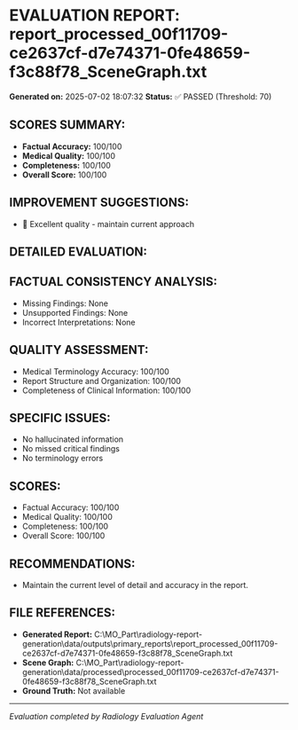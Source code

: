 
# EVALUATION REPORT: report_processed_00f11709-ce2637cf-d7e74371-0fe48659-f3c88f78_SceneGraph.txt
**Generated on:** 2025-07-02 18:07:32
**Status:** ✅ PASSED (Threshold: 70)

## SCORES SUMMARY:
- **Factual Accuracy:** 100/100
- **Medical Quality:** 100/100
- **Completeness:** 100/100
- **Overall Score:** 100/100

## IMPROVEMENT SUGGESTIONS:
- 🎯 Excellent quality - maintain current approach

## DETAILED EVALUATION:
## FACTUAL CONSISTENCY ANALYSIS:
- Missing Findings: None
- Unsupported Findings: None
- Incorrect Interpretations: None

## QUALITY ASSESSMENT:
- Medical Terminology Accuracy: 100/100
- Report Structure and Organization: 100/100
- Completeness of Clinical Information: 100/100

## SPECIFIC ISSUES:
- No hallucinated information
- No missed critical findings
- No terminology errors

## SCORES:
- Factual Accuracy: 100/100
- Medical Quality: 100/100
- Completeness: 100/100
- Overall Score: 100/100

## RECOMMENDATIONS:
- Maintain the current level of detail and accuracy in the report.

## FILE REFERENCES:
- **Generated Report:** C:\MO_Part\radiology-report-generation\data/outputs\primary_reports\report_processed_00f11709-ce2637cf-d7e74371-0fe48659-f3c88f78_SceneGraph.txt
- **Scene Graph:** C:\MO_Part\radiology-report-generation\data/processed\processed_00f11709-ce2637cf-d7e74371-0fe48659-f3c88f78_SceneGraph.txt
- **Ground Truth:** Not available

---
*Evaluation completed by Radiology Evaluation Agent*
